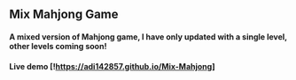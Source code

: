 ## Mix Mahjong  Game

#### A mixed version of Mahjong game, I have only updated with a single level, other levels coming soon!

#### Live demo [!https://adi142857.github.io/Mix-Mahjong]
